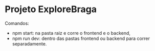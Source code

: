 # Projeto ExploreBraga

Comandos:
- npm start: na pasta raiz e corre o frontend e o backend,  
- npm run dev: dentro das pastas frontend ou backend para correr separadamente.

